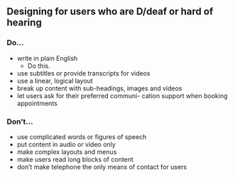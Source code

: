 ## Designing for users who are D/deaf or hard of hearing

### Do...

* write in plain English
    * Do this.
* use subtitles or provide transcripts for videos
* use a linear, logical layout
* break up content with sub-headings, images and videos
* let users ask for their preferred communi- cation support when booking appointments

### Don’t...

* use complicated words or figures of speech
* put content in audio or video only
* make complex layouts and menus
* make users read long blocks of content
* don’t make telephone the only means of contact for users
